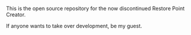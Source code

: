 This is the open source repository for the now discontinued Restore Point Creator.

If anyone wants to take over development, be my guest.